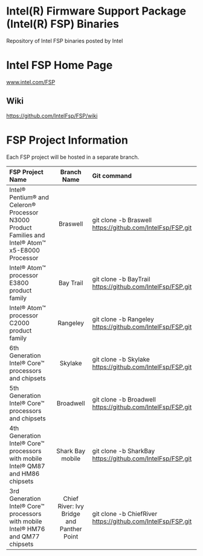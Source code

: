 # Intel(R) Firmware Support Package (Intel(R) FSP) Binaries
Repository of Intel FSP binaries posted by Intel

# Intel FSP Home Page 
www.intel.com/FSP

## Wiki
https://github.com/IntelFsp/FSP/wiki

# FSP Project Information
Each FSP project will be hosted in a separate branch.

FSP Project Name | Branch Name | Git command
:--------------- | :---------: | :----------
Intel® Pentium® and Celeron® Processor N3000 Product Families and Intel® Atom™ x5-E8000 Processor | Braswell | git clone -b Braswell https://github.com/IntelFsp/FSP.git
Intel® Atom™ processor E3800 product family | Bay Trail | git clone -b BayTrail https://github.com/IntelFsp/FSP.git
Intel® Atom™ processor C2000 product family | Rangeley  | git clone -b Rangeley https://github.com/IntelFsp/FSP.git
6th Generation Intel® Core™ processors and chipsets | Skylake  | git clone -b Skylake https://github.com/IntelFsp/FSP.git
5th Generation Intel® Core™ processors and chipsets | Broadwell  | git clone -b Broadwell https://github.com/IntelFsp/FSP.git
4th Generation Intel® Core™ processors with mobile Intel® QM87 and HM86 chipsets | Shark Bay mobile | git clone -b SharkBay https://github.com/IntelFsp/FSP.git
3rd Generation Intel® Core™ processors with mobile Intel® HM76 and QM77 chipsets | Chief River: Ivy Bridge and Panther Point | git clone -b ChiefRiver https://github.com/IntelFsp/FSP.git
